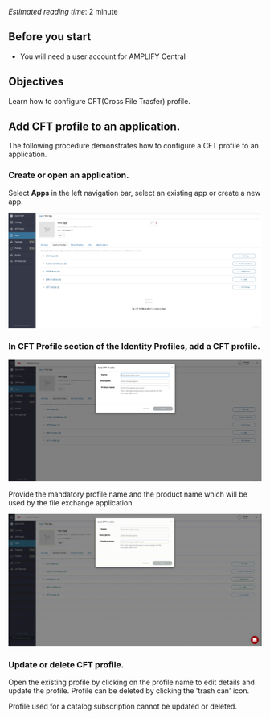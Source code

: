 *Estimated reading time*: 2 minute

## Before you start

- You will need a user account for AMPLIFY Central

## Objectives

Learn how to configure CFT(Cross File Trasfer) profile.

## Add CFT profile to an application.

The following procedure demonstrates how to configure a CFT profile to an application.

### Create or open an application.

Select **Apps** in the left navigation bar, select an existing app or create a new app.

![App Identity Profiles](/static/Images/central/app_identity_profiles.png)

### In CFT Profile section of the Identity Profiles, add a CFT profile.

![CFT Profiles](/static/Images/central/cft_profile.png)

Provide the mandatory profile name and the product name which will be used by the file exchange application.

![CFT profile created](/static/Images/central/cft_profile_Save.gif)

### Update or delete CFT profile.

Open the existing profile by clicking on the profile name to edit details and update the profile. Profile can be deleted by clicking the 'trash can' icon.

Profile used for a catalog subscription cannot be updated or deleted.
